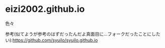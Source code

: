 # eizi2002.github.io
色々

参考(似てようが参考のはずだったんだよ真面目に...フォークだったことにしたい):https://github.com/syuilo/syuilo.github.io
